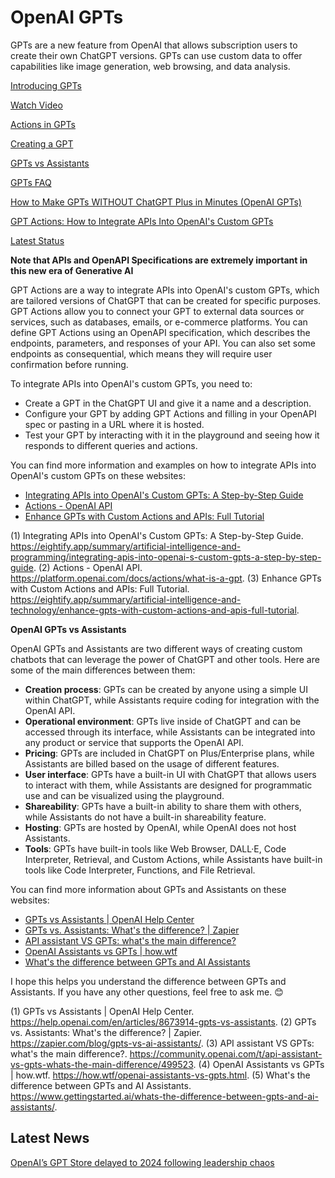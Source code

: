 # OpenAI GPTs

GPTs are a new feature from OpenAI that allows subscription users to create their own ChatGPT versions. GPTs can use custom data to offer capabilities like image generation, web browsing, and data analysis. 


[Introducing GPTs](https://openai.com/blog/introducing-gpts)

[Watch Video](https://www.youtube.com/watch?v=pq34V_V5j18&t=9s)

[Actions in GPTs](https://platform.openai.com/docs/actions)

[Creating a GPT](https://help.openai.com/en/articles/8554397-creating-a-gpt)

[GPTs vs Assistants](https://help.openai.com/en/articles/8673914-gpts-vs-assistants)

[GPTs FAQ](https://help.openai.com/en/articles/8554407-gpts-faq)

[How to Make GPTs WITHOUT ChatGPT Plus in Minutes (OpenAI GPTs)](https://www.youtube.com/watch?v=F31fe68q_4Q)

[GPT Actions: How to Integrate APIs Into OpenAI's Custom GPTs](https://www.youtube.com/watch?v=-ceIJx7zaBM)

[Latest Status](https://www.youtube.com/watch?v=KlFVj1OYNJ8)

**Note that APIs and OpenAPI Specifications are extremely important in this new era of Generative AI**

GPT Actions are a way to integrate APIs into OpenAI's custom GPTs, which are tailored versions of ChatGPT that can be created for specific purposes. GPT Actions allow you to connect your GPT to external data sources or services, such as databases, emails, or e-commerce platforms. You can define GPT Actions using an OpenAPI specification, which describes the endpoints, parameters, and responses of your API. You can also set some endpoints as consequential, which means they will require user confirmation before running.

To integrate APIs into OpenAI's custom GPTs, you need to:

- Create a GPT in the ChatGPT UI and give it a name and a description.
- Configure your GPT by adding GPT Actions and filling in your OpenAPI spec or pasting in a URL where it is hosted.
- Test your GPT by interacting with it in the playground and seeing how it responds to different queries and actions.

You can find more information and examples on how to integrate APIs into OpenAI's custom GPTs on these websites:

- [Integrating APIs into OpenAI's Custom GPTs: A Step-by-Step Guide](^1^)
- [Actions - OpenAI API](^2^)
- [Enhance GPTs with Custom Actions and APIs: Full Tutorial](^3^)


(1) Integrating APIs into OpenAI's Custom GPTs: A Step-by-Step Guide. https://eightify.app/summary/artificial-intelligence-and-programming/integrating-apis-into-openai-s-custom-gpts-a-step-by-step-guide.
(2) Actions - OpenAI API. https://platform.openai.com/docs/actions/what-is-a-gpt.
(3) Enhance GPTs with Custom Actions and APIs: Full Tutorial. https://eightify.app/summary/artificial-intelligence-and-technology/enhance-gpts-with-custom-actions-and-apis-full-tutorial.

**OpenAI GPTs vs Assistants**

OpenAI GPTs and Assistants are two different ways of creating custom chatbots that can leverage the power of ChatGPT and other tools. Here are some of the main differences between them:

- **Creation process**: GPTs can be created by anyone using a simple UI within ChatGPT, while Assistants require coding for integration with the OpenAI API.
- **Operational environment**: GPTs live inside of ChatGPT and can be accessed through its interface, while Assistants can be integrated into any product or service that supports the OpenAI API.
- **Pricing**: GPTs are included in ChatGPT on Plus/Enterprise plans, while Assistants are billed based on the usage of different features.
- **User interface**: GPTs have a built-in UI with ChatGPT that allows users to interact with them, while Assistants are designed for programmatic use and can be visualized using the playground.
- **Shareability**: GPTs have a built-in ability to share them with others, while Assistants do not have a built-in shareability feature.
- **Hosting**: GPTs are hosted by OpenAI, while OpenAI does not host Assistants.
- **Tools**: GPTs have built-in tools like Web Browser, DALL·E, Code Interpreter, Retrieval, and Custom Actions, while Assistants have built-in tools like Code Interpreter, Functions, and File Retrieval.

You can find more information about GPTs and Assistants on these websites:

- [GPTs vs Assistants | OpenAI Help Center](^1^)
- [GPTs vs. Assistants: What's the difference? | Zapier](^2^)
- [API assistant VS GPTs: what's the main difference?](^3^)
- [OpenAI Assistants vs GPTs | how.wtf](^4^)
- [What's the difference between GPTs and AI Assistants](^5^)

I hope this helps you understand the difference between GPTs and Assistants. If you have any other questions, feel free to ask me. 😊

(1) GPTs vs Assistants | OpenAI Help Center. https://help.openai.com/en/articles/8673914-gpts-vs-assistants.
(2) GPTs vs. Assistants: What's the difference? | Zapier. https://zapier.com/blog/gpts-vs-ai-assistants/.
(3) API assistant VS GPTs: what's the main difference?. https://community.openai.com/t/api-assistant-vs-gpts-whats-the-main-difference/499523.
(4) OpenAI Assistants vs GPTs | how.wtf. https://how.wtf/openai-assistants-vs-gpts.html.
(5) What's the difference between GPTs and AI Assistants. https://www.gettingstarted.ai/whats-the-difference-between-gpts-and-ai-assistants/.



## Latest News

[OpenAI’s GPT Store delayed to 2024 following leadership chaos](https://techcrunch.com/2023/12/01/openais-gpt-store-delayed-to-2024-following-leadership-chaos/)

